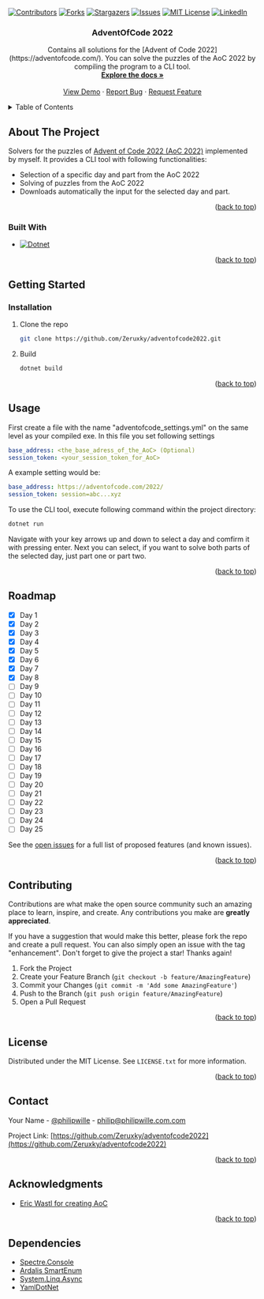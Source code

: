 <!-- Improved compatibility of back to top link: See: https://github.com/othneildrew/Best-README-Template/pull/73 -->
<a name="readme-top"></a>
<!--
*** Thanks for checking out the Best-README-Template. If you have a suggestion
*** that would make this better, please fork the repo and create a pull request
*** or simply open an issue with the tag "enhancement".
*** Don't forget to give the project a star!
*** Thanks again! Now go create something AMAZING! :D
-->

<!-- PROJECT SHIELDS -->
<!--
*** I'm using markdown "reference style" links for readability.
*** Reference links are enclosed in brackets [ ] instead of parentheses ( ).
*** See the bottom of this document for the declaration of the reference variables
*** for contributors-url, forks-url, etc. This is an optional, concise syntax you may use.
*** https://www.markdownguide.org/basic-syntax/#reference-style-links
-->
[![Contributors][contributors-shield]][contributors-url]
[![Forks][forks-shield]][forks-url]
[![Stargazers][stars-shield]][stars-url]
[![Issues][issues-shield]][issues-url]
[![MIT License][license-shield]][license-url]
[![LinkedIn][linkedin-shield]][linkedin-url]

<div>
<h3 align="center">AdventOfCode 2022</h3>

  <p align="center">
    Contains all solutions for the [Advent of Code 2022](https://adventofcode.com/). You can solve the puzzles of the AoC 2022 by compiling the program to a CLI tool.
    <br />
    <a href="https://github.com/Zeruxky/adventofcode2022"><strong>Explore the docs »</strong></a>
    <br />
    <br />
    <a href="https://github.com/Zeruxky/adventofcode2022">View Demo</a>
    ·
    <a href="https://github.com/Zeruxky/adventofcode2022/issues">Report Bug</a>
    ·
    <a href="https://github.com/Zeruxky/adventofcode2022/issues">Request Feature</a>
  </p>
</div>

<!-- TABLE OF CONTENTS -->
<details>
  <summary>Table of Contents</summary>
  <ol>
    <li>
      <a href="#about-the-project">About The Project</a>
      <ul>
        <li><a href="#built-with">Built With</a></li>
      </ul>
    </li>
    <li>
      <a href="#getting-started">Getting Started</a>
      <ul>
        <li><a href="#prerequisites">Prerequisites</a></li>
        <li><a href="#installation">Installation</a></li>
      </ul>
    </li>
    <li><a href="#usage">Usage</a></li>
    <li><a href="#roadmap">Roadmap</a></li>
    <li><a href="#contributing">Contributing</a></li>
    <li><a href="#license">License</a></li>
    <li><a href="#contact">Contact</a></li>
    <li><a href="#acknowledgments">Acknowledgments</a></li>
    <li><a href="#dependencies">Dependencies</a></li>
  </ol>
</details>

<!-- ABOUT THE PROJECT -->
## About The Project

Solvers for the puzzles of [Advent of Code 2022 (AoC 2022)](https://adventofcode.com/) implemented by myself. It provides a CLI tool with following functionalities:

- Selection of a specific day and part from the AoC 2022
- Solving of puzzles from the AoC 2022
- Downloads automatically the input for the selected day and part.

<p align="right">(<a href="#readme-top">back to top</a>)</p>

### Built With

* [![Dotnet][Dotnet]][Next-url]

<p align="right">(<a href="#readme-top">back to top</a>)</p>

<!-- GETTING STARTED -->
## Getting Started

### Installation

1. Clone the repo
   ```sh
   git clone https://github.com/Zeruxky/adventofcode2022.git
   ```
2. Build
   ```sh
   dotnet build
   ```

<p align="right">(<a href="#readme-top">back to top</a>)</p>

<!-- USAGE EXAMPLES -->
## Usage

First create a file with the name "adventofcode_settings.yml" on the same level as your compiled exe. In this file you set following settings

```yml
base_address: <the_base_adress_of_the_AoC> (Optional)
session_token: <your_session_token_for_AoC>
```

A example setting would be:

```yml
base_address: https://adventofcode.com/2022/
session_token: session=abc...xyz
```

To use the CLI tool, execute following command within the project directory:
```sh
dotnet run
```

Navigate with your key arrows up and down to select a day and comfirm it with pressing enter. Next you can select, if you want to solve both parts of the selected day, just part one or part two.

<p align="right">(<a href="#readme-top">back to top</a>)</p>

<!-- ROADMAP -->
## Roadmap

- [x] Day 1
- [x] Day 2
- [x] Day 3
- [x] Day 4
- [x] Day 5
- [x] Day 6
- [x] Day 7
- [x] Day 8
- [ ] Day 9
- [ ] Day 10
- [ ] Day 11
- [ ] Day 12
- [ ] Day 13
- [ ] Day 14
- [ ] Day 15
- [ ] Day 16
- [ ] Day 17
- [ ] Day 18
- [ ] Day 19
- [ ] Day 20
- [ ] Day 21
- [ ] Day 22
- [ ] Day 23
- [ ] Day 24
- [ ] Day 25

See the [open issues](https://github.com/Zeruxky/adventofcode2022/issues) for a full list of proposed features (and known issues).

<p align="right">(<a href="#readme-top">back to top</a>)</p>

<!-- CONTRIBUTING -->
## Contributing

Contributions are what make the open source community such an amazing place to learn, inspire, and create. Any contributions you make are **greatly appreciated**.

If you have a suggestion that would make this better, please fork the repo and create a pull request. You can also simply open an issue with the tag "enhancement".
Don't forget to give the project a star! Thanks again!

1. Fork the Project
2. Create your Feature Branch (`git checkout -b feature/AmazingFeature`)
3. Commit your Changes (`git commit -m 'Add some AmazingFeature'`)
4. Push to the Branch (`git push origin feature/AmazingFeature`)
5. Open a Pull Request

<p align="right">(<a href="#readme-top">back to top</a>)</p>



<!-- LICENSE -->
## License

Distributed under the MIT License. See `LICENSE.txt` for more information.

<p align="right">(<a href="#readme-top">back to top</a>)</p>



<!-- CONTACT -->
## Contact

Your Name - [@philipwille](https://twitter.com/philipwille) - philip@philipwille.com.com

Project Link: [https://github.com/Zeruxky/adventofcode2022](https://github.com/Zeruxky/adventofcode2022)

<p align="right">(<a href="#readme-top">back to top</a>)</p>



<!-- ACKNOWLEDGMENTS -->
## Acknowledgments

* [Eric Wastl for creating AoC](https://was.tl/)

<p align="right">(<a href="#readme-top">back to top</a>)</p>

## Dependencies

* [Spectre.Console](https://spectreconsole.net/)
* [Ardalis SmartEnum](https://github.com/ardalis/SmartEnum)
* [System.Linq.Async](https://github.com/dotnet/reactive)
* [YamlDotNet](https://github.com/aaubry/YamlDotNet)


<!-- MARKDOWN LINKS & IMAGES -->
<!-- https://www.markdownguide.org/basic-syntax/#reference-style-links -->
[contributors-shield]: https://img.shields.io/github/contributors/Zeruxky/adventofcode2022.svg?style=for-the-badge
[contributors-url]: https://github.com/Zeruxky/adventofcode2022/graphs/contributors
[forks-shield]: https://img.shields.io/github/forks/Zeruxky/adventofcode2022.svg?style=for-the-badge
[forks-url]: https://github.com/Zeruxky/adventofcode2022/network/members
[stars-shield]: https://img.shields.io/github/stars/Zeruxky/adventofcode2022.svg?style=for-the-badge
[stars-url]: https://github.com/Zeruxky/adventofcode2022/stargazers
[issues-shield]: https://img.shields.io/github/issues/Zeruxky/adventofcode2022.svg?style=for-the-badge
[issues-url]: https://github.com/Zeruxky/adventofcode2022/issues
[license-shield]: https://img.shields.io/github/license/Zeruxky/adventofcode2022.svg?style=for-the-badge
[license-url]: https://github.com/Zeruxky/adventofcode2022/blob/master/LICENSE.txt
[linkedin-shield]: https://img.shields.io/badge/-LinkedIn-black.svg?style=for-the-badge&logo=linkedin&colorB=555
[linkedin-url]: https://linkedin.com/in/philip-wille
[product-screenshot]: images/screenshot.png
[Dotnet]: https://img.shields.io/badge/dotnet-000000?style=for-the-badge&logo=csharp&logoColor=white
[Next-url]: https://dotnet.microsoft.com/en-us/
